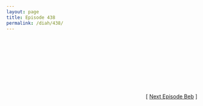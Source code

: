 ```yaml
---
layout: page
title: Episode 438
permalink: /diah/438/
---
```


<iframe allowfullscreen="true" frameborder="0" style="width:100%;" marginheight="0" marginwidth="0" mozallowfullscreen="true" scrolling="NO" src="" webkitallowfullscreen="true"></iframe>

<div align="right">[ <a href="/diah/439/">Next Episode Beb</a> ]</div>

